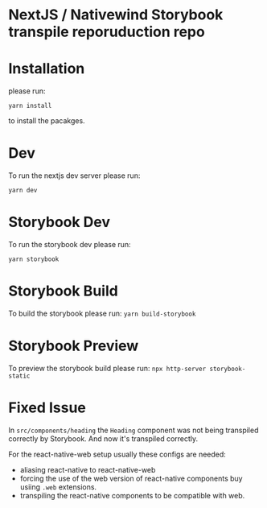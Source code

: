 # NextJS / Nativewind Storybook transpile reporuduction repo

# Installation

please run:

`yarn install`

to install the pacakges.

# Dev

To run the nextjs dev server please run:

`yarn dev`

# Storybook Dev

To run the storybook dev please run:

`yarn storybook`

# Storybook Build

To build the storybook please run:
`yarn build-storybook`

# Storybook Preview

To preview the storybook build please run:
`npx http-server storybook-static`

# Fixed Issue

In `src/components/heading` the `Heading` component was not being transpiled correctly by Storybook. And now it's transpiled correctly.

For the react-native-web setup usually these configs are needed:

- aliasing react-native to react-native-web
- forcing the use of the web version of react-native components buy usiing `.web` extensions.
- transpiling the react-native components to be compatible with web.
